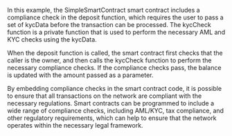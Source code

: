 
In this example, the SimpleSmartContract smart contract includes a compliance check in the deposit function, which requires the user to pass a set of kycData before the transaction can be processed. The kycCheck function is a private function that is used to perform the necessary AML and KYC checks using the kycData.

When the deposit function is called, the smart contract first checks that the caller is the owner, and then calls the kycCheck function to perform the necessary compliance checks. If the compliance checks pass, the balance is updated with the amount passed as a parameter.

By embedding compliance checks in the smart contract code, it is possible to ensure that all transactions on the network are compliant with the necessary regulations. Smart contracts can be programmed to include a wide range of compliance checks, including AML/KYC, tax compliance, and other regulatory requirements, which can help to ensure that the network operates within the necessary legal framework.
